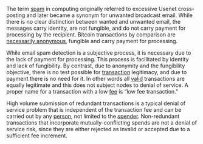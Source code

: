 The term [spam](https://en.m.wikipedia.org/wiki/History_of_email_spam) in computing originally referred to excessive Usenet cross-posting and later became a synonym for unwanted broadcast email. While there is no clear distinction between wanted and unwanted email, the messages carry identity, are not fungible, and do not carry payment for processing by the recipient. Bitcoin transactions by comparison are [necessarily anonymous](Risk-Sharing-Principle), fungible and carry payment for processing. 

While email spam detection is a subjective process, it is necessary due to the lack of payment for processing. This process is facilitated by identity and lack of fungibility. By contrast, due to anonymity and the fungibility objective, there is no test possible for [transaction](Glossary#transaction) legitimacy, and due to payment there is no need for it. In other words all [valid](Glossary#valid) transactions are equally legitimate and this does not subject nodes to denial of service. A proper name for a transaction with a low [fee](Glossary#fee) is “low fee transaction.”

High volume submission of redundant transactions is a typical denial of service problem that is independent of the transaction fee and can be carried out by any [person](Glossary#person), not limited to the [spender](Glossary#spend). Non-redundant transactions that incorporate mutually-conflicting spends are not a denial of service risk, since they are either rejected as invalid or accepted due to a sufficient fee increment.